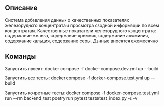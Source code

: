 ## Описание

Система добавления данных о качественных показателях железорудного концентрата и просмотра сводной информации по всем концентратам. Качественные показатели железорудного концентрата: содержание железа, содержание кремния, содержание алюминия, содержание кальция, содержание серы. Данные вносятся ежемесячно

## Команды

Запустить проект:
docker compose -f docker-compose.dev.yml up --build

Запустить все тесты: 
docker compose -f docker-compose.test.yml up --build

Запустить конретные тесты: 
docker compose -f docker-compose.test.yml run --rm backend_test poetry run pytest tests/test_index.py -s -v